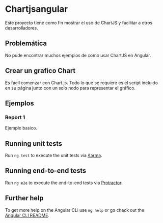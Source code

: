 # Chartjsangular

Este proyecto tiene como fin mostrar el uso de ChartJS y facilitar a otros desarrolladores.

## Problemática 

No pude encontrar muchos ejemplos de como usar ChartJS en Angular.

## Crear un grafico Chart

Es fácil comenzar con Chart.js. Todo lo que se requiere es el script incluido en su página junto con un solo nodo <canvas> para representar el gráfico.

## Ejemplos

### Report 1
Ejemplo basico.

## Running unit tests

Run `ng test` to execute the unit tests via [Karma](https://karma-runner.github.io).

## Running end-to-end tests

Run `ng e2e` to execute the end-to-end tests via [Protractor](http://www.protractortest.org/).

## Further help

To get more help on the Angular CLI use `ng help` or go check out the [Angular CLI README](https://github.com/angular/angular-cli/blob/master/README.md).
